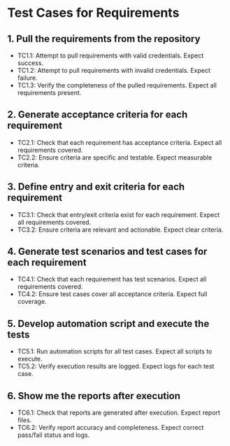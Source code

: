 # Test Cases for Requirements

## 1. Pull the requirements from the repository
- TC1.1: Attempt to pull requirements with valid credentials. Expect success.
- TC1.2: Attempt to pull requirements with invalid credentials. Expect failure.
- TC1.3: Verify the completeness of the pulled requirements. Expect all requirements present.

## 2. Generate acceptance criteria for each requirement
- TC2.1: Check that each requirement has acceptance criteria. Expect all requirements covered.
- TC2.2: Ensure criteria are specific and testable. Expect measurable criteria.

## 3. Define entry and exit criteria for each requirement
- TC3.1: Check that entry/exit criteria exist for each requirement. Expect all requirements covered.
- TC3.2: Ensure criteria are relevant and actionable. Expect clear criteria.

## 4. Generate test scenarios and test cases for each requirement
- TC4.1: Check that each requirement has test scenarios. Expect all requirements covered.
- TC4.2: Ensure test cases cover all acceptance criteria. Expect full coverage.

## 5. Develop automation script and execute the tests
- TC5.1: Run automation scripts for all test cases. Expect all scripts to execute.
- TC5.2: Verify execution results are logged. Expect logs for each test case.

## 6. Show me the reports after execution
- TC6.1: Check that reports are generated after execution. Expect report files.
- TC6.2: Verify report accuracy and completeness. Expect correct pass/fail status and logs.
